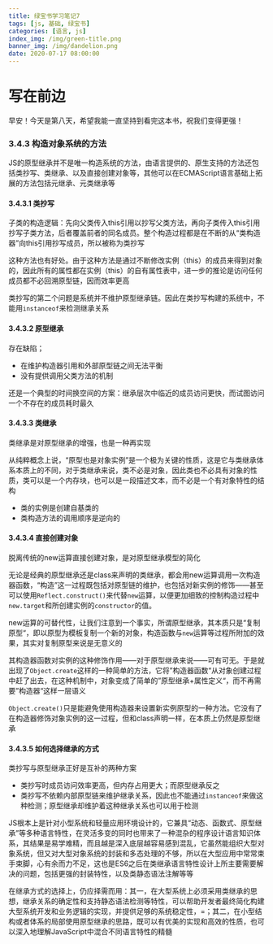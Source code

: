 ```yaml
---
title: 绿宝书学习笔记7
tags: [js, 基础, 绿宝书]
categories: [语言, js]
index_img: /img/green-title.png
banner_img: /img/dandelion.png
date: 2020-07-17 08:00:00
---
```

# 写在前边
早安！今天是第八天，希望我能一直坚持到看完这本书，祝我们变得更强！
### 3.4.3 构造对象系统的方法
JS的原型继承并不是唯一构造系统的方法，由语言提供的、原生支持的方法还包括类抄写、类继承、以及直接创建对象等，其他可以在ECMAScript语言基础上拓展的方法包括元继承、元类继承等
#### 3.4.3.1 类抄写
子类的构造逻辑：先向父类传入this引用以抄写父类方法，再向子类传入this引用抄写子类方法，后者覆盖前者的同名成员。整个构造过程都是在不断的从“类构造器”向this引用抄写成员，所以被称为类抄写

这种方法也有好处。由于这种方法是通过不断修改实例（this）的成员来得到对象的，因此所有的属性都在实例（this）的自有属性表中，进一步的推论是访问任何成员都不必回溯原型链，因而效率更高

类抄写的第二个问题是系统并不维护原型继承链。因此在类抄写构建的系统中，不能用`instanceof`来检测继承关系

#### 3.4.3.2 原型继承
存在缺陷；
* 在维护构造器引用和外部原型链之间无法平衡
* 没有提供调用父类方法的机制
  
还是一个典型的时间换空间的方案：继承层次中临近的成员访问更快，而试图访问一个不存在的成员耗时最久

#### 3.4.3.3 类继承

类继承是对原型继承的增强，也是一种再实现

从纯粹概念上说，“原型也是对象实例”是一个极为关键的性质，这是它与类继承体系本质上的不同，对于类继承来说，类不必是对象，因此类也不必具有对象的性质，类可以是一个内存块，也可以是一段描述文本，而不必是一个有对象特性的结构

* 类的实例是创建自基类的
* 类构造方法的调用顺序是逆向的

#### 3.4.3.4 直接创建对象
脱离传统的new运算直接创建对象，是对原型继承模型的简化

无论是经典的原型继承还是class来声明的类继承，都会用new运算调用一次构造器函数，“构造”这一过程既包括对原型链的维护，也包括对新实例的修饰——甚至可以使用`Reflect.construct()`来代替`new`运算，以便更加细致的控制构造过程中`new.target`和所创建实例的`constructor`的值。

new运算的可替代性，让我们注意到一个事实，所谓原型继承，其本质只是“复制原型“，即以原型为模板复制一个新的对象，构造函数与`new`运算等过程所附加的效果，其实对复制原型来说是无意义的

其构造器函数对实例的这种修饰作用——对于原型继承来说——可有可无。于是就出现了`Object.create`这样的一种简单的方法，它将”构造器函数“从对象创建过程中赶了出去，在这种机制中，对象变成了简单的”原型继承+属性定义“，而不再需要”构造器“这样一层语义

`Object.create()`只是能避免使用构造器来设置新实例原型的一种方法。它没有了在构造器修饰对象实例的这一过程，但和class声明一样，在本质上仍然是原型继承

#### 3.4.3.5 如何选择继承的方式
类抄写与原型继承正好是互补的两种方案

* 类抄写时成员访问效率更高，但内存占用更大；而原型继承反之
* 类抄写不依赖内部原型链来维护继承关系，因此也不能通过`instanceof`来做这种检测；原型继承却维护着这种继承关系也可以用于检测

JS根本上是针对小型系统和轻量应用环境设计的，它兼具“动态、函数式、原型继承”等多种语言特性，在灵活多变的同时也带来了一种混杂的程序设计语言知识体系，其结果是易学难精，而且越是深入底层越容易感到混乱，它虽然能组织大型对象系统，但又对大型对象系统的封装和多态处理的不够，所以在大型应用中常常束手束脚，心有余而力不足，这也是ES6之后在类继承语言特性设计上所主要需要解决的问题，包括更强的封装特性，以及类静态语法注解等等

在继承方式的选择上，仍应择需而用：其一，在大型系统上必须采用类继承的思想，继承关系的确定性和支持静态语法检测等特性，可以帮助开发者最终简化构建大型系统开发和业务逻辑的实现，并提供足够的系统稳定性，=；其二，在小型结构或者体系的局部使用原型继承的思路，既可以有优美的实现和高效的性质，也可以深入地理解JavaScript中混合不同语言特性的精髓

